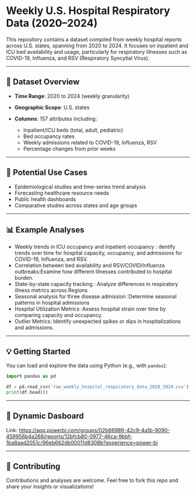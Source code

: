 # Weekly U.S. Hospital Respiratory Data (2020–2024)

This repository contains a dataset compiled from weekly hospital reports across U.S. states, spanning from 2020 to 2024. It focuses on inpatient and ICU bed availability and usage, particularly for respiratory illnesses such as COVID-19, Influenza, and RSV (Respiratory Syncytial Virus).

---

## 📁 Dataset Overview

* **Time Range**: 2020 to 2024 (weekly granularity)
* **Geographic Scope**: U.S. states
* **Columns**: 157 attributes including:

  * Inpatient/ICU beds (total, adult, pediatric)
  * Bed occupancy rates
  * Weekly admissions related to COVID-19, Influenza, RSV
  * Percentage changes from prior weeks

---

## 🧠 Potential Use Cases

* Epidemiological studies and time-series trend analysis
* Forecasting healthcare resource needs
* Public health dashboards
* Comparative studies across states and age groups

---

## 📊 Example Analyses

* Weekly trends in ICU occupancy and inpatient occupancy : dentify trends over time for hospital capacity, occupancy, and admissions for COVID-19, Influenza, and RSV.
* Correlation between bed availability and RSV/COVID/Influenza outbreaks:Examine how different illnesses contributed to hospital burden.
* State-by-state capacity tracking : Analyze differences in respiratory illness metrics across Regions
* Seasonal analysis for three disease admission :Determine seasonal patterns in hospital admissions
* Hospital Utilization Metrics: Assess hospital strain over time by comparing capacity and occupancy.
* Outlier Metrics: Identify unexpected spikes or dips in hospitalizations and admissions.
  

---

## 💡 Getting Started

You can load and explore the data using Python (e.g., with `pandas`):

```python
import pandas as pd

df = pd.read_csv('raw_weekly_hospital_respiratory_data_2020_2024.csv')
print(df.head())
```

---

## 📜 Dynamic Dasboard

Link: https://app.powerbi.com/groups/02b66986-42c9-4a1b-9090-459956b4a268/reports/12bfcb80-0977-46ca-9bbf-1ba8aad2051c/96eb662db00011d8308b?experience=power-bi

---

## 🤝 Contributing

Contributions and analyses are welcome. Feel free to fork this repo and share your insights or visualizations!
 
